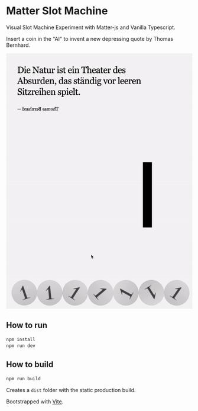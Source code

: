 # Matter Slot Machine

Visual Slot Machine Experiment with Matter-js and Vanilla Typescript.

Insert a coin in the "AI" to invent a new depressing quote by Thomas Bernhard.

![ Screen Recording ](./docs/screenrecording.gif)

## How to run

```bash
npm install
npm run dev
```

## How to build

```bash
npm run build
```

Creates a `dist` folder with the static production build.

Bootstrapped with [Vite](https://vitejs.dev/).
